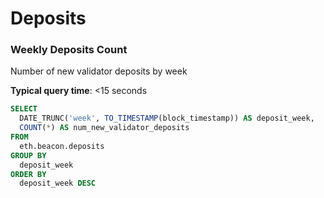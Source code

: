 # Deposits

### Weekly Deposits Count

Number of new validator deposits by week

**Typical query time**: <15 seconds

```sql
SELECT
  DATE_TRUNC('week', TO_TIMESTAMP(block_timestamp)) AS deposit_week,
  COUNT(*) AS num_new_validator_deposits
FROM
  eth.beacon.deposits
GROUP BY
  deposit_week
ORDER BY
  deposit_week DESC
```
